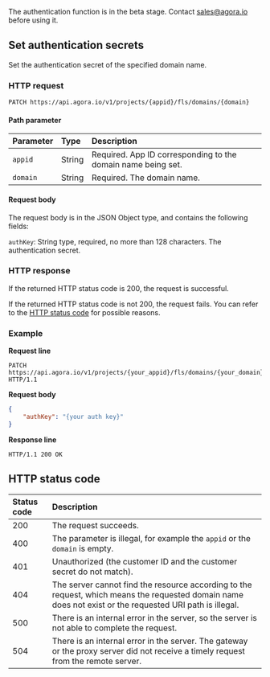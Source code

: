 The authentication function is in the beta stage. Contact sales@agora.io before using it.

## Set authentication secrets

Set the authentication secret of the specified domain name.

### HTTP request

```http
PATCH https://api.agora.io/v1/projects/{appid}/fls/domains/{domain}
```

#### Path parameter

| Parameter | Type | Description |
|:------|:------|:------|
| `appid` | String | Required. App ID corresponding to the domain name being set. |
| `domain` | String | Required. The domain name. |

#### Request body

The request body is in the JSON Object type, and contains the following fields:

`authKey`: String type, required, no more than 128 characters. The authentication secret.

### HTTP response

If the returned HTTP status code is 200, the request is successful.

If the returned HTTP status code is not 200, the request fails. You can refer to the [HTTP status code]( #http-code) for possible reasons.

### Example

**Request line**

```http
PATCH https://api.agora.io/v1/projects/{your_appid}/fls/domains/{your_domain} HTTP/1.1
```

**Request body**

```json
{
    "authKey": "{your auth key}"
}
```

**Response line**

```http
HTTP/1.1 200 OK
```

<a name="http-code"></a>
## HTTP status code

| Status code | Description |
| :----- | :----------------------------------------------------------- |
| 200 | The request succeeds. |
| 400 | The parameter is illegal, for example the `appid` or the `domain` is empty. |
| 401 | Unauthorized (the customer ID and the customer secret do not match). |
| 404 | The server cannot find the resource according to the request, which means the requested domain name does not exist or the requested URI path is illegal. |
| 500 | There is an internal error in the server, so the server is not able to complete the request. |
| 504 | There is an internal error in the server. The gateway or the proxy server did not receive a timely request from the remote server. |
